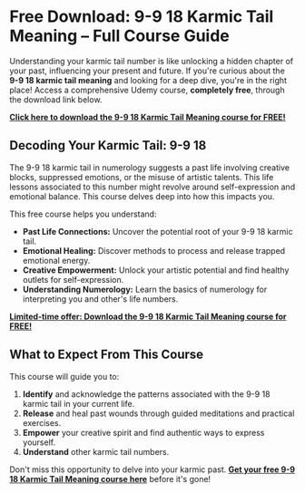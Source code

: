 # Free Download: 9-9 18 Karmic Tail Meaning – Full Course Guide

Understanding your karmic tail number is like unlocking a hidden chapter of your past, influencing your present and future. If you're curious about the **9-9 18 karmic tail meaning** and looking for a deep dive, you're in the right place! Access a comprehensive Udemy course, **completely free**, through the download link below.

[**Click here to download the 9-9 18 Karmic Tail Meaning course for FREE!**](https://udemywork.com/9-9-18-karmic-tail-meaning)

## Decoding Your Karmic Tail: 9-9 18

The 9-9 18 karmic tail in numerology suggests a past life involving creative blocks, suppressed emotions, or the misuse of artistic talents. This life lessons associated to this number might revolve around self-expression and emotional balance. This course delves deep into how this impacts you.

This free course helps you understand:
*   **Past Life Connections:** Uncover the potential root of your 9-9 18 karmic tail.
*   **Emotional Healing:** Discover methods to process and release trapped emotional energy.
*   **Creative Empowerment:** Unlock your artistic potential and find healthy outlets for self-expression.
*   **Understanding Numerology:** Learn the basics of numerology for interpreting you and other's life numbers.

[**Limited-time offer: Download the 9-9 18 Karmic Tail Meaning course for FREE!**](https://udemywork.com/9-9-18-karmic-tail-meaning)

## What to Expect From This Course

This course will guide you to:

1.  **Identify** and acknowledge the patterns associated with the 9-9 18 karmic tail in your current life.
2.  **Release** and heal past wounds through guided meditations and practical exercises.
3.  **Empower** your creative spirit and find authentic ways to express yourself.
4.  **Understand** other karmic tail numbers.

Don't miss this opportunity to delve into your karmic past. **[Get your free 9-9 18 Karmic Tail Meaning course here](https://udemywork.com/9-9-18-karmic-tail-meaning)** before it's gone!
